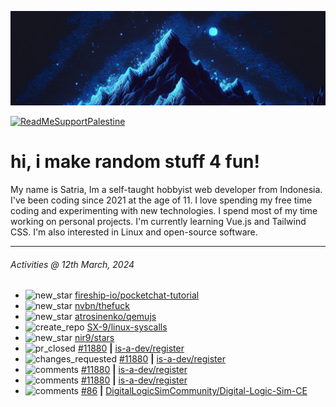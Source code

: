 ![](banner.png)

[![ReadMeSupportPalestine](https://github.com/Safouene1/support-palestine-banner/blob/master/banner-support.svg)](https://github.com/Safouene1/support-palestine-banner)

# hi, i make random stuff 4 fun!

My name is Satria, Im a self-taught hobbyist web developer from Indonesia. I've been coding since 2021 at the age of 11. I love spending my free time coding and experimenting with new technologies. I spend most of my time working on personal projects. I'm currently learning Vue.js and Tailwind CSS. I'm also interested in Linux and open-source software.

---

<!--RECENT_ACTIVITY:last_update-->
###### Activities @ 12th March, 2024
<!--RECENT_ACTIVITY:last_update_end-->

<!--RECENT_ACTIVITY:start-->
- ![new_star](https://cdn.jsdelivr.net/gh/Readme-Workflows/Readme-Icons@main/icons/octicons/StarredRepositoryYellow.svg) [fireship-io/pocketchat-tutorial](https://github.com/fireship-io/pocketchat-tutorial)<br>
- ![new_star](https://cdn.jsdelivr.net/gh/Readme-Workflows/Readme-Icons@main/icons/octicons/StarredRepositoryYellow.svg) [nvbn/thefuck](https://github.com/nvbn/thefuck)<br>
- ![new_star](https://cdn.jsdelivr.net/gh/Readme-Workflows/Readme-Icons@main/icons/octicons/StarredRepositoryYellow.svg) [atrosinenko/qemujs](https://github.com/atrosinenko/qemujs)<br>
- ![create_repo](https://cdn.jsdelivr.net/gh/Readme-Workflows/Readme-Icons@main/icons/octicons/Repository.svg) [SX-9/linux-syscalls](https://github.com/SX-9/linux-syscalls)<br>
- ![new_star](https://cdn.jsdelivr.net/gh/Readme-Workflows/Readme-Icons@main/icons/octicons/StarredRepositoryYellow.svg) [nir9/stars](https://github.com/nir9/stars)<br>
- ![pr_closed](https://cdn.jsdelivr.net/gh/Readme-Workflows/Readme-Icons@main/icons/octicons/PullRequestClosed.svg) [#11880](https://github.com/is-a-dev/register/pull/11880) **|** [is-a-dev/register](https://github.com/is-a-dev/register)<br>
- ![changes_requested](https://cdn.jsdelivr.net/gh/Readme-Workflows/Readme-Icons@main/icons/octicons/RequestedChanges.svg) [#11880](https://github.com/is-a-dev/register/pull/11880#pullrequestreview-1887323139) **|** [is-a-dev/register](https://github.com/is-a-dev/register)<br>
- ![comments](https://cdn.jsdelivr.net/gh/Readme-Workflows/Readme-Icons@main/icons/octicons/Comment.svg) [#11880](https://github.com/is-a-dev/register/pull/11880#discussion_r1493842258) **|** [is-a-dev/register](https://github.com/is-a-dev/register)<br>
- ![comments](https://cdn.jsdelivr.net/gh/Readme-Workflows/Readme-Icons@main/icons/octicons/Comment.svg) [#11880](https://github.com/is-a-dev/register/pull/11880#discussion_r1493842141) **|** [is-a-dev/register](https://github.com/is-a-dev/register)<br>
- ![comments](https://cdn.jsdelivr.net/gh/Readme-Workflows/Readme-Icons@main/icons/octicons/Comment.svg) [#86](https://github.com/DigitalLogicSimCommunity/Digital-Logic-Sim-CE/issues/86#issuecomment-1943920765) **|** [DigitalLogicSimCommunity/Digital-Logic-Sim-CE](https://github.com/DigitalLogicSimCommunity/Digital-Logic-Sim-CE)<br>
<!--RECENT_ACTIVITY:end-->
